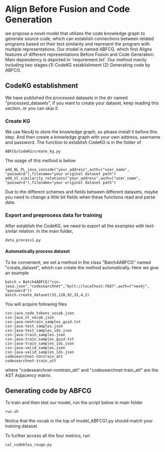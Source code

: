 # Align Before Fusion and Code Generation
we propose a novel model that utilizes the code knowledge graph to generate source code, which can establish connections between related programs based on their text similarity and represent the program with multiple representations.
Our model is named ABFCG, which first Aligns features of different representations Before Fusion and Code Generation.
Main dependency is depicted in 'requirement.txt'.
Our method mainly including two stages:(1) CodeKG establishment (2) Generating code by ABFCG.
## CodeKG establishment
We have published the processed datasets in the dir named "processed_datasets", if you want to create your dataset, keep reading this section, or you can skip it.
### Create KG 
We use Neo4j to store the knowledge graph, so please install it before this step. And then create a knowledge graph with your own address, username and password. 
The function to establish CodeKG is in the folder of
```
ABFCG/CodeKG/create_kg.py
```
The usage of this method is below
```
add_NL_PL_java_concode("your_address",auth=("user_name", "password"),filename="your original dataset path")
add_nl_similarity_relations("your_address",auth=("user_name", "password"),filename="your original dataset path")
```
Due to the different schemes and fields between different datasets, maybe you need to change a little bit fields when these functions read and parse data.
### Export and preprocess data for training
After establish the CodeKG, we need to export all the examples with text-smilar relation.
In the main folder,
```
data_process1.py
```
#### Automatically process dataset

To be convenient, we set a method in the class "Batch4ABFCG" named "create_dataset", which can create the method automatically.
Here we give an example
```
batch = Batch4ABFCG("csn-java.json","codesearchnet","bolt://localhost:7687",auth=("neo4j", "password"))
batch.create_dataset(32,128,92,32,4,2)
```
You will acquire following files 
```angular2html
csn-java_code_tokens_vocab.json
csn-java_nl_vocab.json
csn-java-nontrain_samples_guid.txt
csn-java-test_samples.json
csn-java-test_samples_ids.json
csn-java-train_samples.json
csn-java-train_samples_guid.txt
csn-java-train_samples_ids.json
csn-java-valid_samples.json
csn-java-valid_samples_ids.json
codesearchnet-nontrain_att
codesearchnet-train_att
```
where "codesearchnet-nontrain_att" and "codesearchnet-train_att" are the AST Adjacency matrix.
##  Generating code by ABFCG
To train and then test our model, run the script below in main folder
```
run.sh
```
Notice that the vocab in the top of model_ABFCG1.py should match your training dataset.

To further access all the four metrics, run
```
cal_codebleu_rouge.py
```